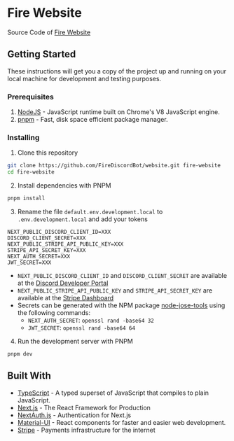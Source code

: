 # Fire Website

Source Code of [Fire Website](https://getfire.bot/)

## Getting Started

These instructions will get you a copy of the project up and running on your local machine for development and testing
purposes.

### Prerequisites

1. [NodeJS](https://nodejs.org/) - JavaScript runtime built on Chrome's V8 JavaScript engine.
2. [pnpm](https://pnpm.io/) - Fast, disk space efficient package manager.

### Installing

1. Clone this repository

```bash
git clone https://github.com/FireDiscordBot/website.git fire-website
cd fire-website
```

2. Install dependencies with PNPM

```bash
pnpm install
```

3. Rename the file `default.env.development.local` to `.env.development.local` and add your tokens

```text
NEXT_PUBLIC_DISCORD_CLIENT_ID=XXX
DISCORD_CLIENT_SECRET=XXX
NEXT_PUBLIC_STRIPE_API_PUBLIC_KEY=XXX
STRIPE_API_SECRET_KEY=XXX
NEXT_AUTH_SECRET=XXX
JWT_SECRET=XXX
```

- `NEXT_PUBLIC_DISCORD_CLIENT_ID` and `DISCORD_CLIENT_SECRET` are available at
  the [Discord Developer Portal](https://discord.com/developers/)
- `NEXT_PUBLIC_STRIPE_API_PUBLIC_KEY` and `STRIPE_API_SECRET_KEY` are available at
  the [Stripe Dashboard](https://dashboard.stripe.com/dashboard)
- Secrets can be generated with the NPM package [node-jose-tools](https://www.npmjs.com/package/node-jose-tools)
  using the following commands:
  - `NEXT_AUTH_SECRET`: `openssl rand -base64 32`
  - `JWT_SECRET`: `openssl rand -base64 64`

4. Run the development server with PNPM

```bash
pnpm dev
```

## Built With

- [TypeScript](https://www.typescriptlang.org/) - A typed superset of JavaScript that compiles to plain JavaScript.
- [Next.js](https://nextjs.org/) - The React Framework for Production
- [NextAuth.js](https://next-auth.js.org/) - Authentication for Next.js
- [Material-UI](https://material-ui.com/) - React components for faster and easier web development.
- [Stripe](https://stripe.com/) - Payments infrastructure for the internet

